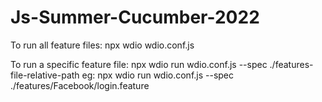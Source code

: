 # Js-Summer-Cucumber-2022

To run all feature files: npx wdio wdio.conf.js

To run a specific feature file: npx wdio run wdio.conf.js --spec ./features-file-relative-path
eg:
    npx wdio run wdio.conf.js --spec ./features/Facebook/login.feature
